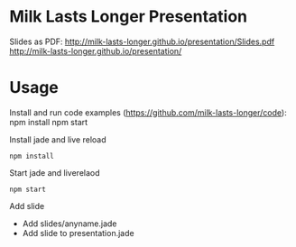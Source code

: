 # Milk Lasts Longer Presentation
Slides as PDF: http://milk-lasts-longer.github.io/presentation/Slides.pdf
http://milk-lasts-longer.github.io/presentation/

# Usage
Install and run code examples (https://github.com/milk-lasts-longer/code):
  npm install
  npm start  

Install jade and live reload

	npm install

Start jade and liverelaod

    npm start

Add slide

* Add slides/anyname.jade
* Add slide to presentation.jade
